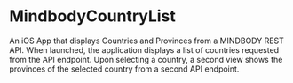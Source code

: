 # MindbodyCountryList

An iOS App that displays Countries and Provinces from a MINDBODY REST API. When launched, the application displays a list of countries requested from the API endpoint. Upon selecting a country, a second view shows the provinces of the selected country from a second API endpoint.
